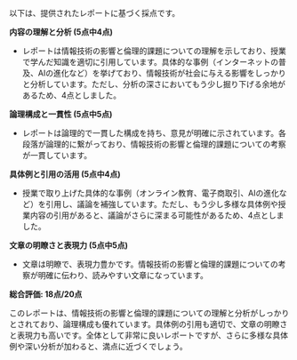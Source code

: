 以下は、提供されたレポートに基づく採点です。

**内容の理解と分析 (5点中4点)**
- レポートは情報技術の影響と倫理的課題についての理解を示しており、授業で学んだ知識を適切に引用しています。具体的な事例（インターネットの普及、AIの進化など）を挙げており、情報技術が社会に与える影響をしっかりと分析しています。ただし、分析の深さにおいてもう少し掘り下げる余地があるため、4点としました。

**論理構成と一貫性 (5点中5点)**
- レポートは論理的で一貫した構成を持ち、意見が明確に示されています。各段落が論理的に繋がっており、情報技術の影響と倫理的課題についての考察が一貫しています。

**具体例と引用の活用 (5点中4点)**
- 授業で取り上げた具体的な事例（オンライン教育、電子商取引、AIの進化など）を引用し、議論を補強しています。ただし、もう少し多様な具体例や授業内容の引用があると、議論がさらに深まる可能性があるため、4点としました。

**文章の明瞭さと表現力 (5点中5点)**
- 文章は明瞭で、表現力豊かです。情報技術の影響と倫理的課題についての考察が明確に伝わり、読みやすい文章になっています。

**総合評価: 18点/20点**

このレポートは、情報技術の影響と倫理的課題についての理解と分析がしっかりとされており、論理構成も優れています。具体例の引用も適切で、文章の明瞭さと表現力も高いです。全体として非常に良いレポートですが、さらに多様な具体例や深い分析が加わると、満点に近づくでしょう。